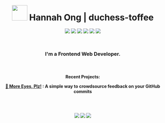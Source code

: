 <h1 align="center"><a href="#"><img src="https://media.giphy.com/media/gM5qFksULw54NMWyry/giphy.gif" width="50" height="50"></a> Hannah Ong | duchess-toffee </h1>

<p align="center">
  <a href="#"><img src="https://img.icons8.com/windows/50/000000/html-5.png"/></a>
  <a href="#"><img src="https://img.icons8.com/ios/50/000000/css3.png"/></a>
  <a href="#"><img src="https://img.icons8.com/windows/50/000000/js-squared.png"/></a>
  <a href="#"><img src="https://img.icons8.com/small/50/000000/react.png"/></a>
  <a href="#"><img src="https://img.icons8.com/windows/50/000000/typescript.png"/></a>
  <a href="#"><img src="https://api.iconify.design/simple-icons:jest.svg?width=38&height=38"/></a>
</p>

<br/>
 
<h3 align="center">I'm a Frontend Web Developer.</p>
 
<br/>

<h4 align="center">Recent Projects:</p>
<p align="center">
  <a href="https://moreeyesplz.com">👀 More Eyes, Plz!</a> : A simple way to crowdsource feedback on your GitHub commits
</p>

<br/>
<br/>

<p align="center">
  <a href="https://www.linkedin.com/feed/"><img src="https://img.icons8.com/windows/32/000000/linkedin-2.png"/></a>
  <a href="https://dev.to/duchesstoffee"><img src="https://img.icons8.com/windows/32/000000/dev.png"/></a>
  <a href="https://twitter.com/duchess_toffee"><img src="https://img.icons8.com/windows/32/000000/twitter-squared--v2.png"/></a>
 </p>
